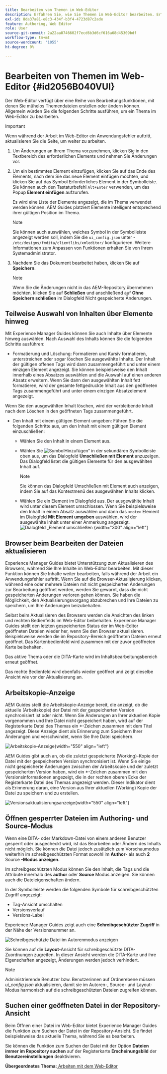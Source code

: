 ```yaml
---
title: Bearbeiten von Themen im Web-Editor
description: Erfahren Sie, wie Sie Themen im Web-Editor bearbeiten. Erfahren Sie mehr über verschiedene Bearbeitungsfunktionen zum Ändern Ihrer Themendateien in AEM Guides.
exl-id: 8da37a81-e8c3-434f-b3f4-4723d87c2ade
feature: Authoring, Web Editor
role: User
source-git-commit: 2a22aa0746602f7ecd6b3d6cf616a68d45309bdf
workflow-type: tm+mt
source-wordcount: '1055'
ht-degree: 0%

---
```


# Bearbeiten von Themen im Web-Editor {#id2056B040VUI}

Der Web-Editor verfügt über eine Reihe von Bearbeitungsfunktionen, mit denen Sie mühelos Themendateien erstellen oder ändern können. Allgemein würden Sie die folgenden Schritte ausführen, um ein Thema im Web-Editor zu bearbeiten.

>[!IMPORTANT]
>
> Wenn während der Arbeit im Web-Editor ein Anwendungsfehler auftritt, aktualisieren Sie die Seite, um weiter zu arbeiten.

1. Um Änderungen an Ihrem Thema vorzunehmen, klicken Sie in den Textbereich des erforderlichen Elements und nehmen Sie Änderungen vor.

1. Um ein bestimmtes Element einzufügen, klicken Sie auf das Ende des Elements, nach dem Sie das neue Element einfügen möchten, und klicken Sie auf das Symbol Erforderliches Element in der Symbolleiste. Sie können auch den Tastaturbefehl `Alt+Enter` verwenden, um das Popup **Element einfügen** aufzurufen.

   Es wird eine Liste der Elemente angezeigt, die im Thema verwendet werden können. AEM Guides platziert Elemente intelligent entsprechend ihrer gültigen Position im Thema.

   >[!NOTE]
   >
   > Sie können auch auswählen, welches Symbol in der Symbolleiste angezeigt werden soll, indem Sie die `ui_config.json` unter - `/etc/designs/fmdita/clientlibs/xmleditor/` konfigurieren. Weitere Informationen zum Anpassen von Funktionen erhalten Sie von Ihrem Systemadministrator.

1. Nachdem Sie das Dokument bearbeitet haben, klicken Sie auf **Speichern**.

   >[!NOTE]
   >
   > Wenn Sie die Änderungen nicht in das AEM-Repository übernehmen möchten, klicken Sie auf **Schließen** und anschließend auf **Ohne Speichern schließen** im Dialogfeld Nicht gespeicherte Änderungen.


## Teilweise Auswahl von Inhalten über Elemente hinweg

Mit Experience Manager Guides können Sie auch Inhalte über Elemente hinweg auswählen. Nach Auswahl des Inhalts können Sie die folgenden Schritte ausführen:

- Formatierung und Löschung: Formatieren und Kursiv formatieren, unterstreichen oder sogar löschen Sie ausgewählte Inhalte. Der Inhalt der gültigen offenen Tags wird dann zusammengeführt und unter einem einzigen Element angezeigt. Sie können beispielsweise den Inhalt innerhalb eines Absatzes auswählen und die Auswahl auf einen anderen Absatz erweitern. Wenn Sie dann den ausgewählten Inhalt fett formatieren, wird der gesamte fettgedruckte Inhalt aus den geöffneten Tags zusammengeführt und unter einem einzigen Absatzelement angezeigt.

Wenn Sie den ausgewählten Inhalt löschen, wird der verbleibende Inhalt nach dem Löschen in den geöffneten Tags zusammengeführt.

- Den Inhalt mit einem gültigen Element umgeben: Führen Sie die folgenden Schritte aus, um den Inhalt mit einem gültigen Element einzuschließen:

   - Wählen Sie den Inhalt in einem Element aus.
   - Wählen Sie ![ Symbol ](images/Add_icon.svg)Hinzufügen“ in der sekundären Symbolleiste oben aus, um das Dialogfeld **Umschließen mit Element** anzuzeigen. Das Dialogfeld listet die gültigen Elemente für den ausgewählten Inhalt auf.
     >[!NOTE]
     >
     > Sie können das Dialogfeld Umschließen mit Element auch anzeigen, indem Sie auf das Kontextmenü des ausgewählten Inhalts klicken.

   - Wählen Sie ein Element im Dialogfeld aus. Der ausgewählte Inhalt wird unter diesem Element umschlossen. Wenn Sie beispielsweise den Inhalt in einem Absatz auswählen und dann das `<note>` Element im Dialogfeld **Mit Element umgeben** auswählen, wird der ausgewählte Inhalt unter einer Anmerkung angezeigt.\
     ![Dialogfeld „Element umschließen](./images/surround-element.png) {width="300" align="left"}

## Browser beim Bearbeiten der Dateien aktualisieren

Experience Manager Guides bietet Unterstützung zum Aktualisieren des Browsers, während Sie Ihre Inhalte im Web-Editor bearbeiten. Mit dieser Funktion können Sie Inhalte weiter bearbeiten, falls während der Arbeit ein Anwendungsfehler auftritt. Wenn Sie auf die Browser-Aktualisierung klicken, während eine oder mehrere Dateien mit nicht gespeicherten Änderungen zur Bearbeitung geöffnet werden, werden Sie gewarnt, dass die nicht gespeicherten Änderungen verloren gehen können. Sie haben die Möglichkeit, den Aktualisierungsvorgang abzubrechen und Ihre Dateien zu speichern, um Ihre Änderungen beizubehalten.

Selbst beim Aktualisieren des Browsers werden die Ansichten des linken und rechten Bedienfelds im Web-Editor beibehalten. Experience Manager Guides stellt den letzten gespeicherten Status der im Web-Editor geöffneten Dateien wieder her, wenn Sie den Browser aktualisieren. Beispielsweise werden die im Repository-Bereich geöffneten Dateien erneut geöffnet. Das Kartenbedienfeld wird zusammen mit der zuvor geöffneten Karte beibehalten.

Das aktive Thema oder die DITA-Karte wird im Inhaltsbearbeitungsbereich erneut geöffnet.

Das rechte Bedienfeld wird ebenfalls wieder geöffnet und zeigt dieselbe Ansicht wie vor der Aktualisierung an.

## Arbeitskopie-Anzeige

AEM Guides stellt die Arbeitskopie-Anzeige bereit, die anzeigt, ob die aktuelle \(Arbeitskopie\) der Datei mit der gespeicherten Version synchronisiert ist oder nicht. Wenn Sie Änderungen an Ihrer aktuellen Kopie vorgenommen und Ihre Datei nicht gespeichert haben, wird auf der Registerkarte Datei des Themas ein \*-Zeichen zusammen mit dem Titel angezeigt. Diese Anzeige dient als Erinnerung zum Speichern Ihrer Änderungen und verschwindet, wenn Sie Ihre Datei speichern.

![Arbeitskopie-Anzeige](images/working-copy-text-update-indicator.png){width="550" align="left"}

AEM Guides gibt auch an, ob die zuletzt gespeicherte \(Working\)-Kopie der Datei mit der gespeicherten Version synchronisiert ist. Wenn Sie einige nicht gespeicherte Änderungen zwischen der Arbeitskopie und der zuletzt gespeicherten Version haben, wird ein \*-Zeichen zusammen mit den Versionsinformationen angezeigt, die in der rechten oberen Ecke der Registerkarte Datei des Themas angezeigt werden. Dieser Indikator dient als Erinnerung daran, eine Version aus Ihrer aktuellen \(Working\) Kopie der Datei zu speichern und zu erstellen.

![Versionsaktualisierungsanzeige](images/version-update-indicator.png){width="550" align="left"}


## Öffnen gesperrter Dateien im Authoring- und Source-Modus

Wenn eine DITA- oder Markdown-Datei von einem anderen Benutzer gesperrt oder ausgecheckt wird, ist das Bearbeiten oder Ändern des Inhalts nicht möglich. Sie können die Datei jedoch zusätzlich zum Vorschaumodus weiterhin im schreibgeschützten Format sowohl im **Author**- als auch **2** Source **-Modus anzeigen.**

Im schreibgeschützten Modus können Sie den Inhalt, die Tags und die Attribute innerhalb des **author** oder **Source** Modus anzeigen. Sie können auch die Dateieigenschaften ändern.

In der Symbolleiste werden die folgenden Symbole für schreibgeschützten Zugriff angezeigt:

- Tag-Ansicht umschalten
- Versionsverlauf
- Versions-Label

Experience Manager Guides zeigt auch eine **Schreibgeschützter Zugriff** in der Nähe der Versionsnummer an.

![Schreibgeschützte Datei im Autorenmodus anzeigen](images/locked-file-editor.png)

Sie können auf die **Layout**-Ansicht für schreibgeschützte DITA-Zuordnungen zugreifen. In dieser Ansicht werden die DITA-Karte und ihre Eigenschaften angezeigt, Änderungen werden jedoch verhindert.

>[!NOTE]
>
> Administrierende Benutzer bzw. Benutzerinnen auf Ordnerebene müssen *ui_config.json* aktualisieren, damit sie im Autoren-, Source- und Layout-Modus harmonisch auf die schreibgeschützten Dateien zugreifen können.

## Suchen einer geöffneten Datei in der Repository-Ansicht

Beim Öffnen einer Datei im Web-Editor bietet Experience Manager Guides die Funktion zum Suchen der Datei in der Repository-Ansicht. Sie findet beispielsweise das aktuelle Thema, während Sie es bearbeiten.

Sie können die Funktion zum Suchen der Datei mit der Option **Dateien immer im Repository suchen** auf der Registerkarte **Erscheinungsbild** der **Benutzereinstellungen** deaktivieren.


**Übergeordnetes Thema:**[ Arbeiten mit dem Web-Editor](web-editor.md)
